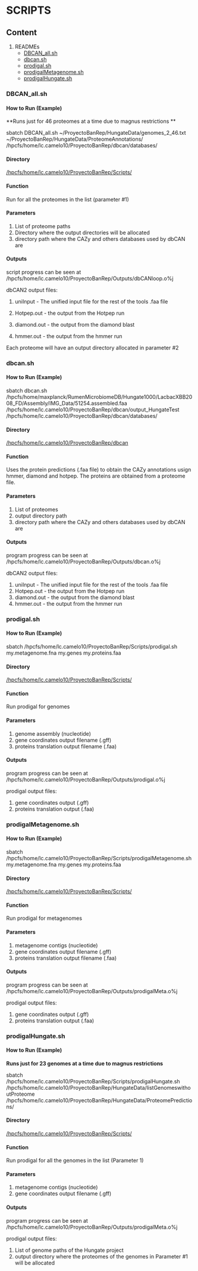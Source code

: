  

# SCRIPTS

## Content

1. READMEs
   - [DBCAN_all.sh](###DBCAN_all.sh)
   - [dbcan.sh](###dbcan.sh)
   - [prodigal.sh](###prodigal.sh)
   - [prodigalMetagenome.sh](###prodigalMetagenome.sh)
   - [prodigalHungate.sh](###prodigalHungate.sh)

### DBCAN_all.sh

#### How to Run (Example)

**Runs just for 46 proteomes at a time due to magnus restrictions **

sbatch DBCAN_all.sh ~/ProyectoBanRep/HungateData/genomes_2_46.txt ~/ProyectoBanRep/HungateData/ProteomeAnnotations/ /hpcfs/home/lc.camelo10/ProyectoBanRep/dbcan/databases/

#### Directory

 [/hpcfs/home/lc.camelo10/ProyectoBanRep/Scripts/](/hpcfs/home/lc.camelo10/ProyectoBanRep/Scripts/)

#### Function 

Run for all the proteomes in the list  (parameter #1)

#### Parameters

  1. List of proteome paths
  2. Directory where the output directories will be allocated
  3. directory path where the CAZy and others databases used by dbCAN are

#### Outputs

script progress can be seen at  /hpcfs/home/lc.camelo10/ProyectoBanRep/Outputs/dbCANloop.o%j

dbCAN2 output files:

1.  uniInput - The unified input file for the rest of the tools .faa file

2. Hotpep.out - the output from the Hotpep run
3. diamond.out - the output from the diamond blast
4. hmmer.out - the output from the hmmer run

Each proteome will have an output directory allocated in parameter #2

### dbcan.sh 

#### How to Run (Example)

sbatch dbcan.sh /hpcfs/home/maxplanck/RumenMicrobiomeDB/Hungate1000/LacbacXBB2008_FD/Assembly/IMG_Data/51254.assembled.faa /hpcfs/home/lc.camelo10/ProyectoBanRep/dbcan/output_HungateTest /hpcfs/home/lc.camelo10/ProyectoBanRep/dbcan/databases/ 

#### Directory

 [/hpcfs/home/lc.camelo10/ProyectoBanRep/dbcan](/hpcfs/home/lc.camelo10/ProyectoBanRep/dbcan)

#### Function

Uses the protein predictions (.faa file) to obtain the CAZy annotations usign hmmer, diamond and hotpep. The proteins are obtained from a proteome file. 

#### Parameters

1. List of proteomes
2. output directory path
3. directory path where the CAZy and others databases used by dbCAN are

#### Outputs

program progress can be seen at  /hpcfs/home/lc.camelo10/ProyectoBanRep/Outputs/dbcan.o%j

dbCAN2 output files:

1.  uniInput - The unified input file for the rest of the tools .faa file
2. Hotpep.out - the output from the Hotpep run
3. diamond.out - the output from the diamond blast
4. hmmer.out - the output from the hmmer run

### prodigal.sh

#### How to Run (Example)

sbatch /hpcfs/home/lc.camelo10/ProyectoBanRep/Scripts/prodigal.sh my.metagenome.fna my.genes my.proteins.faa

#### Directory

[/hpcfs/home/lc.camelo10/ProyectoBanRep/Scripts/](/hpcfs/home/lc.camelo10/ProyectoBanRep/Scripts/)

#### Function

Run prodigal for genomes

#### Parameters

1. genome assembly (nucleotide)
2. gene coordinates output filename (.gff)
3. proteins translation output filename (.faa)

#### Outputs

program progress can be seen at /hpcfs/home/lc.camelo10/ProyectoBanRep/Outputs/prodigal.o%j

prodigal output files:

1.  gene coordinates output (.gff)
2.  proteins translation output (.faa)

### prodigalMetagenome.sh

#### How to Run (Example)

sbatch /hpcfs/home/lc.camelo10/ProyectoBanRep/Scripts/prodigalMetagenome.sh my.metagenome.fna my.genes my.proteins.faa

#### Directory

[/hpcfs/home/lc.camelo10/ProyectoBanRep/Scripts/](/hpcfs/home/lc.camelo10/ProyectoBanRep/Scripts/)

#### Function

Run prodigal for metagenomes

#### Parameters

1. metagenome contigs (nucleotide)
2. gene coordinates output filename (.gff)
3. proteins translation output filename (.faa)

#### Outputs

program progress can be seen at /hpcfs/home/lc.camelo10/ProyectoBanRep/Outputs/prodigalMeta.o%j

prodigal output files:

1.  gene coordinates output (.gff)
2.  proteins translation output (.faa)

### prodigalHungate.sh

#### How to Run (Example)

**Runs just for 23 genomes at a time due to magnus restrictions**

sbatch /hpcfs/home/lc.camelo10/ProyectoBanRep/Scripts/prodigalHungate.sh /hpcfs/home/lc.camelo10/ProyectoBanRep/HungateData/listGenomeswithoutProteome /hpcfs/home/lc.camelo10/ProyectoBanRep/HungateData/ProteomePredictions/

#### Directory

[/hpcfs/home/lc.camelo10/ProyectoBanRep/Scripts/](/hpcfs/home/lc.camelo10/ProyectoBanRep/Scripts/)

#### Function

Run prodigal for all the genomes in the list (Parameter 1) 

#### Parameters

1. metagenome contigs (nucleotide)
2. gene coordinates output filename (.gff)

#### Outputs

program progress can be seen at /hpcfs/home/lc.camelo10/ProyectoBanRep/Outputs/prodigalMeta.o%j

prodigal output files:

1.   List of genome paths of the Hungate project
2.  output directory where the proteomes of the genomes in Parameter #1 will be allocated

